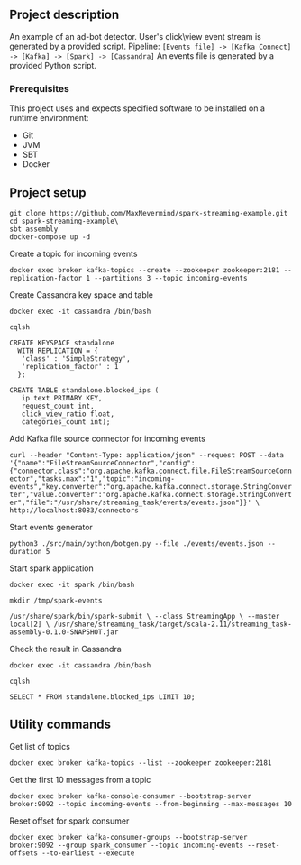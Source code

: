## Project description

An example of an ad-bot detector. User's click\view event stream is generated by a provided script.
Pipeline: `[Events file] -> [Kafka Connect] -> [Kafka] -> [Spark] -> [Cassandra]`
An events file is generated by a provided Python script.

### Prerequisites
This project uses and expects specified software to be installed on a runtime environment:
- Git
- JVM
- SBT
- Docker

## Project setup

```
git clone https://github.com/MaxNevermind/spark-streaming-example.git
cd spark-streaming-example\
sbt assembly
docker-compose up -d
```

Create a topic for incoming events

`docker exec broker kafka-topics --create --zookeeper zookeeper:2181 --replication-factor 1 --partitions 3 --topic incoming-events`

Create Cassandra key space and table

```
docker exec -it cassandra /bin/bash

cqlsh

CREATE KEYSPACE standalone
  WITH REPLICATION = { 
   'class' : 'SimpleStrategy', 
   'replication_factor' : 1 
  };
  
CREATE TABLE standalone.blocked_ips (
   ip text PRIMARY KEY, 
   request_count int, 
   click_view_ratio float, 
   categories_count int);
```

Add Kafka file source connector for incoming events

`curl --header "Content-Type: application/json" --request POST --data '{"name":"FileStreamSourceConnector","config":{"connector.class":"org.apache.kafka.connect.file.FileStreamSourceConnector","tasks.max":"1","topic":"incoming-events","key.converter":"org.apache.kafka.connect.storage.StringConverter","value.converter":"org.apache.kafka.connect.storage.StringConverter","file":"/usr/share/streaming_task/events/events.json"}}' \
http://localhost:8083/connectors`

Start events generator

`python3 ./src/main/python/botgen.py --file ./events/events.json --duration 5`

Start spark application

`docker exec -it spark /bin/bash`

`mkdir /tmp/spark-events`

`/usr/share/spark/bin/spark-submit \
--class StreamingApp \
--master local[2] \
/usr/share/streaming_task/target/scala-2.11/streaming_task-assembly-0.1.0-SNAPSHOT.jar`

Check the result in Cassandra

`docker exec -it cassandra /bin/bash`

`cqlsh`

`SELECT * FROM standalone.blocked_ips LIMIT 10;`   


## Utility commands

Get list of topics

`docker exec broker kafka-topics --list --zookeeper zookeeper:2181`

Get the first 10 messages from a topic

`docker exec broker kafka-console-consumer --bootstrap-server broker:9092 --topic incoming-events --from-beginning --max-messages 10`

Reset offset for spark consumer

`docker exec broker kafka-consumer-groups --bootstrap-server broker:9092 --group spark_consumer --topic incoming-events --reset-offsets --to-earliest --execute`

